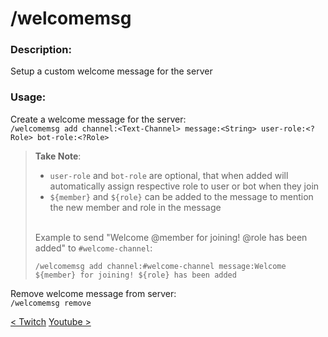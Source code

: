 # /welcomemsg

### Description:

Setup a custom welcome message for the server<br>

### Usage:

Create a welcome message for the server:<br>
`/welcomemsg add channel:<Text-Channel> message:<String> user-role:<?Role> bot-role:<?Role>`<br>

> **Take Note**:<br>
>
> -   `user-role` and `bot-role` are optional, that when added will automatically assign respective role to user or bot when they join
> -   `${member}` and `${role}` can be added to the message to mention the new member and role in the message<br><br>
>
> Example to send "Welcome @member for joining! @role has been added" to `#welcome-channel`:
>
> ```
> /welcomemsg add channel:#welcome-channel message:Welcome ${member} for joining! ${role} has been added
> ```

Remove welcome message from server:<br>
`/welcomemsg remove`<br>

<a class="button prev" href="./#/commands/utilitycommands/twitch" role="button">< Twitch</a>
<a class="button next" href="./#/commands/utilitycommands/youtube" role="button">Youtube ></a>

